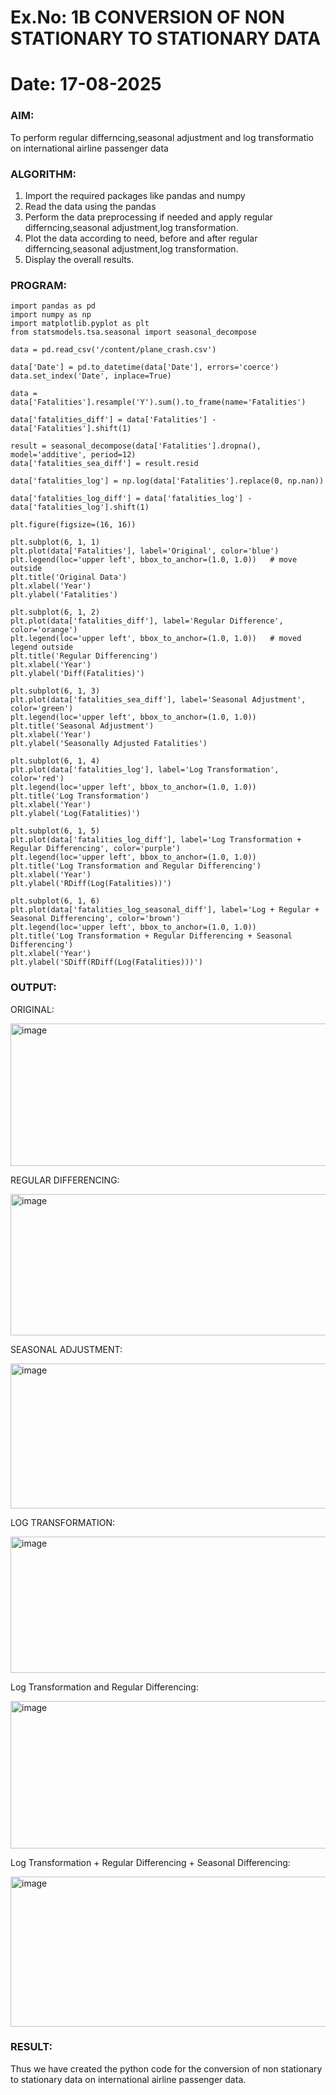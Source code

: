 # Ex.No: 1B                     CONVERSION OF NON STATIONARY TO STATIONARY DATA
# Date: 17-08-2025

### AIM:
To perform regular differncing,seasonal adjustment and log transformatio on international airline passenger data
### ALGORITHM:
1. Import the required packages like pandas and numpy
2. Read the data using the pandas
3. Perform the data preprocessing if needed and apply regular differncing,seasonal adjustment,log transformation.
4. Plot the data according to need, before and after regular differncing,seasonal adjustment,log transformation.
5. Display the overall results.
### PROGRAM:
```
import pandas as pd
import numpy as np
import matplotlib.pyplot as plt
from statsmodels.tsa.seasonal import seasonal_decompose
```
```
data = pd.read_csv('/content/plane_crash.csv')
```
```
data['Date'] = pd.to_datetime(data['Date'], errors='coerce')
data.set_index('Date', inplace=True)
```
```
data = data['Fatalities'].resample('Y').sum().to_frame(name='Fatalities')
```
```
data['fatalities_diff'] = data['Fatalities'] - data['Fatalities'].shift(1)
```
```
result = seasonal_decompose(data['Fatalities'].dropna(), model='additive', period=12)
data['fatalities_sea_diff'] = result.resid
```
```
data['fatalities_log'] = np.log(data['Fatalities'].replace(0, np.nan))
```
```
data['fatalities_log_diff'] = data['fatalities_log'] - data['fatalities_log'].shift(1)
```
```
plt.figure(figsize=(16, 16))
```
```
plt.subplot(6, 1, 1)
plt.plot(data['Fatalities'], label='Original', color='blue')
plt.legend(loc='upper left', bbox_to_anchor=(1.0, 1.0))   # move outside
plt.title('Original Data')
plt.xlabel('Year')
plt.ylabel('Fatalities')

```
```
plt.subplot(6, 1, 2)
plt.plot(data['fatalities_diff'], label='Regular Difference', color='orange')
plt.legend(loc='upper left', bbox_to_anchor=(1.0, 1.0))   # moved legend outside
plt.title('Regular Differencing')
plt.xlabel('Year')
plt.ylabel('Diff(Fatalities)')
```
```
plt.subplot(6, 1, 3)
plt.plot(data['fatalities_sea_diff'], label='Seasonal Adjustment', color='green')
plt.legend(loc='upper left', bbox_to_anchor=(1.0, 1.0))
plt.title('Seasonal Adjustment')
plt.xlabel('Year')
plt.ylabel('Seasonally Adjusted Fatalities')
```
```
plt.subplot(6, 1, 4)
plt.plot(data['fatalities_log'], label='Log Transformation', color='red')
plt.legend(loc='upper left', bbox_to_anchor=(1.0, 1.0))
plt.title('Log Transformation')
plt.xlabel('Year')
plt.ylabel('Log(Fatalities)')
```
```
plt.subplot(6, 1, 5)
plt.plot(data['fatalities_log_diff'], label='Log Transformation + Regular Differencing', color='purple')
plt.legend(loc='upper left', bbox_to_anchor=(1.0, 1.0))
plt.title('Log Transformation and Regular Differencing')
plt.xlabel('Year')
plt.ylabel('RDiff(Log(Fatalities))')
```
```
plt.subplot(6, 1, 6)
plt.plot(data['fatalities_log_seasonal_diff'], label='Log + Regular + Seasonal Differencing', color='brown')
plt.legend(loc='upper left', bbox_to_anchor=(1.0, 1.0))
plt.title('Log Transformation + Regular Differencing + Seasonal Differencing')
plt.xlabel('Year')
plt.ylabel('SDiff(RDiff(Log(Fatalities)))')
```



### OUTPUT:
ORIGINAL:

<img width="955" height="228" alt="image" src="https://github.com/user-attachments/assets/74d653d4-8f78-434e-8d2f-9a517e3fded8" />



REGULAR DIFFERENCING:

<img width="1111" height="226" alt="image" src="https://github.com/user-attachments/assets/382fd7b2-3a3e-4635-a873-51f962c55cce" />




SEASONAL ADJUSTMENT:

<img width="1110" height="232" alt="image" src="https://github.com/user-attachments/assets/d6098396-3030-4cdf-b35d-c3bca11455f1" />


LOG TRANSFORMATION:

<img width="1055" height="218" alt="image" src="https://github.com/user-attachments/assets/9c0e1f7f-5fc5-4a94-a2dd-67d392fbd38e" />


Log Transformation and Regular Differencing:

<img width="1303" height="236" alt="image" src="https://github.com/user-attachments/assets/b6bb1a71-37cc-4c19-be40-0b44bb94de72" />



Log Transformation + Regular Differencing + Seasonal Differencing:

<img width="1317" height="240" alt="image" src="https://github.com/user-attachments/assets/f376fea4-6ec2-4934-96c0-51b95fccab7a" />


### RESULT:
Thus we have created the python code for the conversion of non stationary to stationary data on international airline passenger
data.

